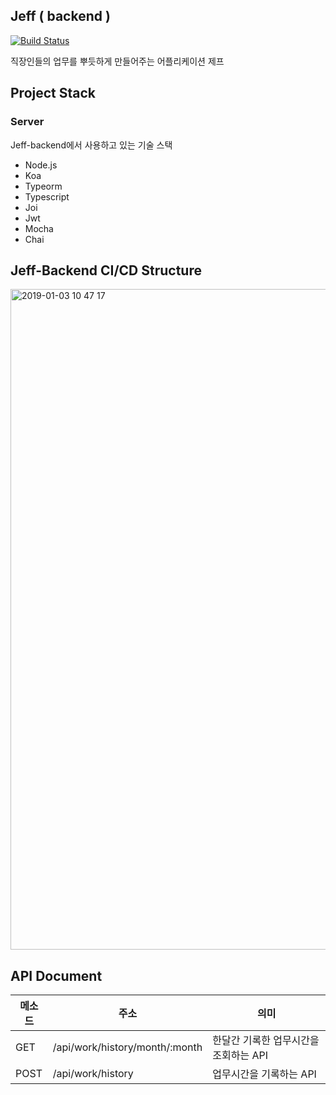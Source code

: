 ## Jeff ( backend )

[![Build Status](https://travis-ci.com/jeffchoi72/jeff-backend.svg?token=o4yz3crNnp2xHUSU9Vwq&branch=master)](https://travis-ci.com/jeffchoi72/jeff-backend)

직장인들의 업무를 뿌듯하게 만들어주는 어플리케이션 제프



## Project Stack

### Server

Jeff-backend에서 사용하고 있는 기술 스택

- Node.js
- Koa
- Typeorm
- Typescript
- Joi
- Jwt
- Mocha
- Chai



## Jeff-Backend CI/CD Structure

<img width="1057" alt="2019-01-03 10 47 17" src="https://user-images.githubusercontent.com/26565116/50640903-a134ea00-0fa9-11e9-9faf-1a5155515958.png">



## API Document

| 메소드 | 주소                           | 의미                                  |
| ------ | ------------------------------ | ------------------------------------- |
| GET    | /api/work/history/month/:month | 한달간 기록한 업무시간을 조회하는 API |
| POST   | /api/work/history              | 업무시간을 기록하는 API               |